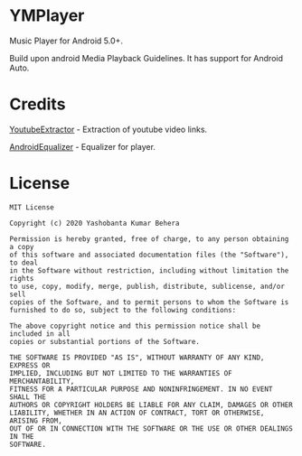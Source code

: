 # YMPlayer
Music Player for Android 5.0+.

Build upon android Media Playback Guidelines. It has support for Android Auto.

# Credits
[YoutubeExtractor](https://github.com/Yash-K-B/YoutubeExtractor) - Extraction of youtube video links.

[AndroidEqualizer](https://github.com/bullheadandplato/AndroidEqualizer) - Equalizer for player.

# License

```
MIT License

Copyright (c) 2020 Yashobanta Kumar Behera

Permission is hereby granted, free of charge, to any person obtaining a copy
of this software and associated documentation files (the "Software"), to deal
in the Software without restriction, including without limitation the rights
to use, copy, modify, merge, publish, distribute, sublicense, and/or sell
copies of the Software, and to permit persons to whom the Software is
furnished to do so, subject to the following conditions:

The above copyright notice and this permission notice shall be included in all
copies or substantial portions of the Software.

THE SOFTWARE IS PROVIDED "AS IS", WITHOUT WARRANTY OF ANY KIND, EXPRESS OR
IMPLIED, INCLUDING BUT NOT LIMITED TO THE WARRANTIES OF MERCHANTABILITY,
FITNESS FOR A PARTICULAR PURPOSE AND NONINFRINGEMENT. IN NO EVENT SHALL THE
AUTHORS OR COPYRIGHT HOLDERS BE LIABLE FOR ANY CLAIM, DAMAGES OR OTHER
LIABILITY, WHETHER IN AN ACTION OF CONTRACT, TORT OR OTHERWISE, ARISING FROM,
OUT OF OR IN CONNECTION WITH THE SOFTWARE OR THE USE OR OTHER DEALINGS IN THE
SOFTWARE.
```
